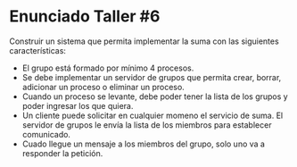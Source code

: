 # Enunciado Taller #6

Construir un sistema que permita implementar la suma con las siguientes características:

+ El grupo está formado por mínimo 4 procesos.
+ Se debe implementar un servidor de grupos que permita crear, borrar, adicionar un proceso o eliminar un proceso.
+ Cuando un proceso se levante, debe poder tener la lista de los grupos y poder ingresar los que quiera.
+ Un cliente puede solicitar en cualquier momeno el servicio de suma. El servidor de grupos le envía la lista de los miembros para establecer comunicado.
+ Cuado llegue un mensaje a los miembros del grupo, solo uno va a responder la petición.
